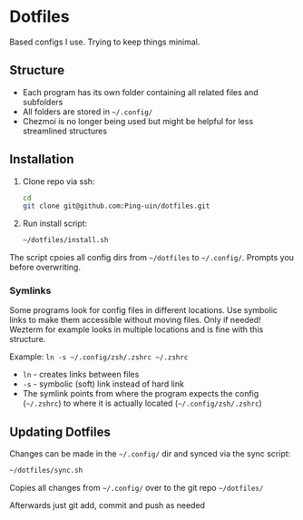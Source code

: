# Dotfiles

Based configs I use. Trying to keep things minimal.

## Structure

- Each program has its own folder containing all related files and subfolders
- All folders are stored in `~/.config/`
- Chezmoi is no longer being used but might be helpful for less streamlined structures

## Installation

1. Clone repo via ssh:
   ```bash
   cd
   git clone git@github.com:Ping-uin/dotfiles.git
   ```

2. Run install script:
   ```bash
   ~/dotfiles/install.sh
   ```

The script cpoies all config dirs from `~/dotfiles` to `~/.config/`. Prompts you before overwriting.

### Symlinks

Some programs look for config files in different locations. Use symbolic links to make them accessible without moving files. Only if needed! Wezterm for example looks in multiple locations and is fine with this structure.

Example: `ln -s ~/.config/zsh/.zshrc ~/.zshrc`

- `ln` - creates links between files
- `-s` - symbolic (soft) link instead of hard link
- The symlink points from where the program expects the config (`~/.zshrc`) to where it is actually located (`~/.config/zsh/.zshrc`)

## Updating Dotfiles

Changes can be made in the `~/.config/` dir and synced via the sync script:

```bash
~/dotfiles/sync.sh
```

Copies all changes from `~/.config/` over to the git repo `~/dotfiles/`

Afterwards just git add, commit and push as needed
